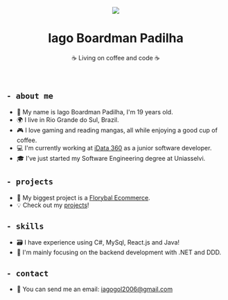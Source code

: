 <p align="center">
<img src="https://media.licdn.com/dms/image/v2/D4D16AQFwhIPDvlDYsw/profile-displaybackgroundimage-shrink_350_1400/profile-displaybackgroundimage-shrink_350_1400/0/1719348581411?e=1759363200&v=beta&t=EbgQR5Jex3MTmmGt2vkjl-_-Wc2gJCWMZRpXosdjR2k">
</p>
<h1 align="center">Iago Boardman Padilha</h1>

  <p align="center">
   ☕ Living on coffee and code ☕ 
    <br />
    <br />
    <br />
  </p>
  
## ```- about me```

- 👋 My name is Iago Boardman Padilha, I'm 19 years old.  
- 🌍 I live in Rio Grande do Sul, Brazil.  
- 🎮 I love gaming and reading mangas, all while enjoying a good cup of coffee.  
- 💻 I'm currently working at [iData 360](https://www.linkedin.com/company/idata-software/) as a junior software developer.
- 🎓  I’ve just started my Software Engineering degree at Uniasselvi.


## ```- projects```

- 🌟 My biggest project is a [Florybal Ecommerce](https://github.com/Iago-Boardy/m-saas-e-commerce-florybal).  
- 💡 Check out my [projects](https://github.com/Iago-Boardy?tab=repositories)!
  

## ```- skills```

- 🗃 I have experience using C#, MySql, React.js and Java!
- 💬 I'm mainly focusing on the backend development with .NET and DDD.


## ```- contact ```

- 📧 You can send me an email: [iagogol2006@gmail.com](mailto:iagogol2006@gmail.com)
